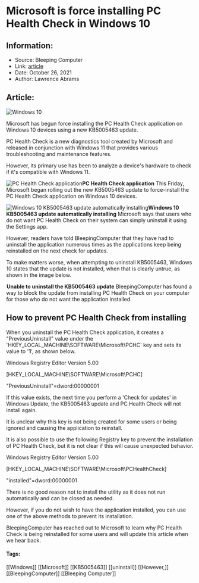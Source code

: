 # Microsoft is force installing PC Health Check in Windows 10
### 

## Information:
+ Source: Bleeping Computer
+ Link: [article](https://www.bleepingcomputer.com/news/microsoft/microsoft-is-force-installing-pc-health-check-in-windows-10/)
+ Date: October 26, 2021
+ Author: Lawrence Abrams


## Article:
![Windows 10](https://www.bleepstatic.com/content/hl-images/2020/10/13/Windows-10-headpic.jpg)


Microsoft has begun force installing the PC Health Check application on Windows 10 devices using a new KB5005463 update.


PC Health Check is a new diagnostics tool created by Microsoft and released in conjunction with Windows 11 that provides various troubleshooting and maintenance features.


However, its primary use has been to analyze a device's hardware to check if it's compatible with Windows 11.



![PC Health Check application](https://www.bleepstatic.com/images/news/Microsoft/Windows-10/update/KB5005463-pc-health-check/pc-health-check-app.jpg)**PC Health Check application**
This Friday, Microsoft began rolling out the new KB5005463 update to force-install the PC Health Check application on Windows 10 devices.



![Windows 10 KB5005463 update automatically installing](https://www.bleepstatic.com/images/news/Microsoft/Windows-10/update/KB5005463-pc-health-check/KB5005463-update.jpg)**Windows 10 KB5005463 update automatically installing**
Microsoft says that users who do not want PC Health Check on their system can simply uninstall it using the Settings app.


However, readers have told BleepingComputer that they have had to uninstall the application numerous times as the applications keep being reinstalled on the next check for updates.


To make matters worse, when attempting to uninstall KB5005463, Windows 10 states that the update is not installed, when that is clearly untrue, as shown in the image below.



![Unable to uninstall the KB5005463 update](data:image/gif;base64,R0lGODlhAQABAAAAACH5BAEKAAEALAAAAAABAAEAAAICTAEAOw==)**Unable to uninstall the KB5005463 update**
BleepingComputer has found a way to block the update from installing PC Health Check on your computer for those who do not want the application installed.


How to prevent PC Health Check from installing
----------------------------------------------


When you uninstall the PC Health Check application, it creates a "PreviousUninstall" value under the 'HKEY\_LOCAL\_MACHINE\SOFTWARE\Microsoft\PCHC' key and sets its value to '**1**', as shown below.



Windows Registry Editor Version 5.00


[HKEY\_LOCAL\_MACHINE\SOFTWARE\Microsoft\PCHC]  

"PreviousUninstall"=dword:00000001



If this value exists, the next time you perform a 'Check for updates' in Windows Update, the KB5005463 update and PC Health Check will not install again.


It is unclear why this key is not being created for some users or being ignored and causing the application to reinstall.


It is also possible to use the following Registry key to prevent the installation of PC Health Check, but it is not clear if this will cause unexpected behavior.



Windows Registry Editor Version 5.00


[HKEY\_LOCAL\_MACHINE\SOFTWARE\Microsoft\PCHealthCheck]  

"installed"=dword:00000001



There is no good reason not to install the utility as it does not run automatically and can be closed as needed.


However, if you do not wish to have the application installed, you can use one of the above methods to prevent its installation.


BleepingComputer has reached out to Microsoft to learn why PC Health Check is being reinstalled for some users and will update this article when we hear back.




#### Tags:
[[Windows]] [[Microsoft]] [[KB5005463]] [[uninstall]] [[However,]] [[BleepingComputer]] [[Bleeping Computer]]

